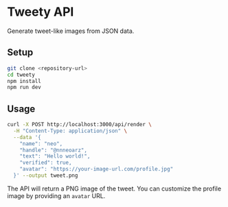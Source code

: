 # Tweety API

Generate tweet-like images from JSON data.

## Setup

```bash
git clone <repository-url>
cd tweety
npm install
npm run dev
```

## Usage

```bash
curl -X POST http://localhost:3000/api/render \
  -H "Content-Type: application/json" \
  --data '{
    "name": "neo",
    "handle": "@nnneoarz",
    "text": "Hello world!",
    "verified": true,
    "avatar": "https://your-image-url.com/profile.jpg"
  }' --output tweet.png
```

The API will return a PNG image of the tweet. You can customize the profile image by providing an `avatar` URL.
